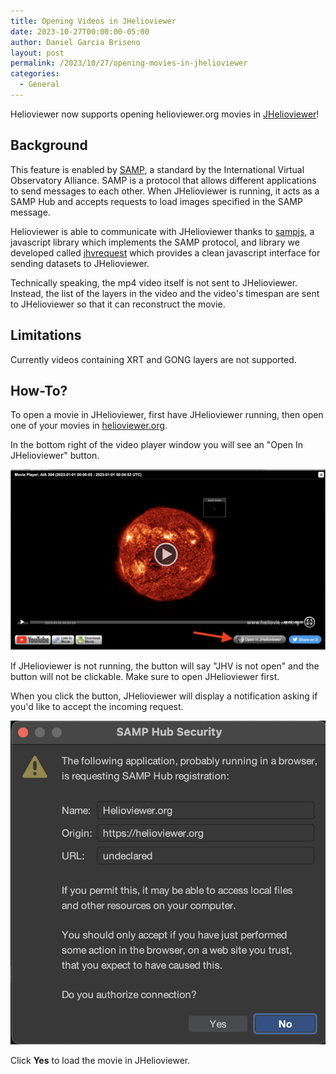 ```yaml
---
title: Opening Videos in JHelioviewer
date: 2023-10-27T00:00:00-05:00
author: Daniel Garcia Briseno
layout: post
permalink: /2023/10/27/opening-movies-in-jhelioviewer
categories:
  - General
---
```


Helioviewer now supports opening helioviewer.org movies in [JHelioviewer](https://www.jhelioviewer.org/)!

## Background
This feature is enabled by [SAMP](https://www.ivoa.net/documents/SAMP/),
a standard by the International Virtual Observatory Alliance.
SAMP is a protocol that allows different applications to send messages to each other.
When JHelioviewer is running, it acts as a SAMP Hub and accepts requests to
load images specified in the SAMP message.

Helioviewer is able to communicate with JHelioviewer thanks to [sampjs](https://github.com/astrojs/sampjs),
a javascript library which implements the SAMP protocol, and library we developed called
[jhvrequest](https://www.npmjs.com/package/jhvrequest) which provides a clean
javascript interface for sending datasets to JHelioviewer.

Technically speaking, the mp4 video itself is not sent to JHelioviewer. Instead,
the list of the layers in the video and the video's timespan are sent to JHelioviewer
so that it can reconstruct the movie.

## Limitations
Currently videos containing XRT and GONG layers are not supported.

## How-To?
To open a movie in JHelioviewer, first have JHelioviewer running, then open one of your movies in [helioviewer.org](https://helioviewer.org).

In the bottom right of the video player window you will see an "Open In JHelioviewer" button.

![Video player window with JHelioviewer button](/images/uploads/2023/jhv-video.jpg)

If JHelioviewer is not running, the button will say "JHV is not open" and the button will not be clickable. Make sure to open JHelioviewer first.

When you click the button, JHelioviewer will display a notification asking if you'd like to accept the incoming request.

![SAMP Hub Security popup](/images/uploads/2023/security.jpg)

Click **Yes** to load the movie in JHelioviewer.
